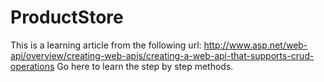 ProductStore
============

 This is a learning article from the following url: http://www.asp.net/web-api/overview/creating-web-apis/creating-a-web-api-that-supports-crud-operations  Go here to learn the step by step methods.
